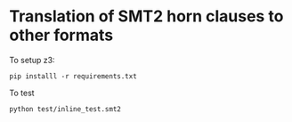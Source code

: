 # Translation of SMT2 horn clauses to other formats

To setup z3:
```
pip installl -r requirements.txt
```

To test
```
python test/inline_test.smt2
```

